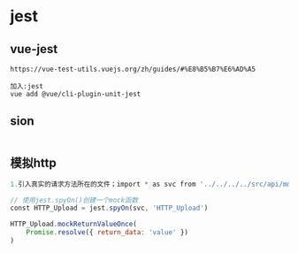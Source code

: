 # jest

## vue-jest

```
https://vue-test-utils.vuejs.org/zh/guides/#%E8%B5%B7%E6%AD%A5
```



```
加入:jest
vue add @vue/cli-plugin-unit-jest 
```

## sion

```

```



## 模拟http

```javascript
1.引入真实的请求方法所在的文件；import * as svc from '../../../../src/api/modules/common.js'

// 使用jest.spyOn()创建一个mock函数
const HTTP_Upload = jest.spyOn(svc, 'HTTP_Upload') 

HTTP_Upload.mockReturnValueOnce(
    Promise.resolve({ return_data: 'value' })
)
```

